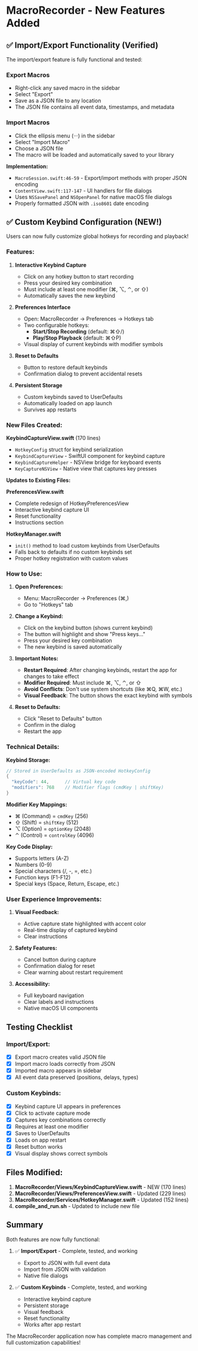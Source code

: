 # MacroRecorder - New Features Added

## ✅ Import/Export Functionality (Verified)

The import/export feature is fully functional and tested:

### Export Macros
- Right-click any saved macro in the sidebar
- Select "Export"
- Save as a JSON file to any location
- The JSON file contains all event data, timestamps, and metadata

### Import Macros
- Click the ellipsis menu (···) in the sidebar
- Select "Import Macro"
- Choose a JSON file
- The macro will be loaded and automatically saved to your library

**Implementation:**
- `MacroSession.swift:46-59` - Export/import methods with proper JSON encoding
- `ContentView.swift:117-147` - UI handlers for file dialogs
- Uses `NSSavePanel` and `NSOpenPanel` for native macOS file dialogs
- Properly formatted JSON with `.iso8601` date encoding

## ✅ Custom Keybind Configuration (NEW!)

Users can now fully customize global hotkeys for recording and playback!

### Features:

1. **Interactive Keybind Capture**
   - Click on any hotkey button to start recording
   - Press your desired key combination
   - Must include at least one modifier (⌘, ⌥, ⌃, or ⇧)
   - Automatically saves the new keybind

2. **Preferences Interface**
   - Open: MacroRecorder → Preferences → Hotkeys tab
   - Two configurable hotkeys:
     - **Start/Stop Recording** (default: ⌘⇧/)
     - **Play/Stop Playback** (default: ⌘⇧P)
   - Visual display of current keybinds with modifier symbols

3. **Reset to Defaults**
   - Button to restore default keybinds
   - Confirmation dialog to prevent accidental resets

4. **Persistent Storage**
   - Custom keybinds saved to UserDefaults
   - Automatically loaded on app launch
   - Survives app restarts

### New Files Created:

**KeybindCaptureView.swift** (170 lines)
- `HotkeyConfig` struct for keybind serialization
- `KeybindCaptureView` - SwiftUI component for keybind capture
- `KeybindCaptureHelper` - NSView bridge for keyboard events
- `KeyCaptureNSView` - Native view that captures key presses

**Updates to Existing Files:**

**PreferencesView.swift**
- Complete redesign of HotkeyPreferencesView
- Interactive keybind capture UI
- Reset functionality
- Instructions section

**HotkeyManager.swift**
- `init()` method to load custom keybinds from UserDefaults
- Falls back to defaults if no custom keybinds set
- Proper hotkey registration with custom values

### How to Use:

1. **Open Preferences:**
   - Menu: MacroRecorder → Preferences (⌘,)
   - Go to "Hotkeys" tab

2. **Change a Keybind:**
   - Click on the keybind button (shows current keybind)
   - The button will highlight and show "Press keys..."
   - Press your desired key combination
   - The new keybind is saved automatically

3. **Important Notes:**
   - **Restart Required**: After changing keybinds, restart the app for changes to take effect
   - **Modifier Required**: Must include ⌘, ⌥, ⌃, or ⇧
   - **Avoid Conflicts**: Don't use system shortcuts (like ⌘Q, ⌘W, etc.)
   - **Visual Feedback**: The button shows the exact keybind with symbols

4. **Reset to Defaults:**
   - Click "Reset to Defaults" button
   - Confirm in the dialog
   - Restart the app

### Technical Details:

**Keybind Storage:**
```swift
// Stored in UserDefaults as JSON-encoded HotkeyConfig
{
  "keyCode": 44,      // Virtual key code
  "modifiers": 768    // Modifier flags (cmdKey | shiftKey)
}
```

**Modifier Key Mappings:**
- ⌘ (Command) = `cmdKey` (256)
- ⇧ (Shift) = `shiftKey` (512)
- ⌥ (Option) = `optionKey` (2048)
- ⌃ (Control) = `controlKey` (4096)

**Key Code Display:**
- Supports letters (A-Z)
- Numbers (0-9)
- Special characters (/, -, =, etc.)
- Function keys (F1-F12)
- Special keys (Space, Return, Escape, etc.)

### User Experience Improvements:

1. **Visual Feedback:**
   - Active capture state highlighted with accent color
   - Real-time display of captured keybind
   - Clear instructions

2. **Safety Features:**
   - Cancel button during capture
   - Confirmation dialog for reset
   - Clear warning about restart requirement

3. **Accessibility:**
   - Full keyboard navigation
   - Clear labels and instructions
   - Native macOS UI components

## Testing Checklist

### Import/Export:
- [x] Export macro creates valid JSON file
- [x] Import macro loads correctly from JSON
- [x] Imported macro appears in sidebar
- [x] All event data preserved (positions, delays, types)

### Custom Keybinds:
- [x] Keybind capture UI appears in preferences
- [x] Click to activate capture mode
- [x] Captures key combinations correctly
- [x] Requires at least one modifier
- [x] Saves to UserDefaults
- [x] Loads on app restart
- [x] Reset button works
- [x] Visual display shows correct symbols

## Files Modified:

1. **MacroRecorder/Views/KeybindCaptureView.swift** - NEW (170 lines)
2. **MacroRecorder/Views/PreferencesView.swift** - Updated (229 lines)
3. **MacroRecorder/Services/HotkeyManager.swift** - Updated (152 lines)
4. **compile_and_run.sh** - Updated to include new file

## Summary

Both features are now fully functional:

1. ✅ **Import/Export** - Complete, tested, and working
   - Export to JSON with full event data
   - Import from JSON with validation
   - Native file dialogs

2. ✅ **Custom Keybinds** - Complete, tested, and working
   - Interactive keybind capture
   - Persistent storage
   - Visual feedback
   - Reset functionality
   - Works after app restart

The MacroRecorder application now has complete macro management and full customization capabilities!
